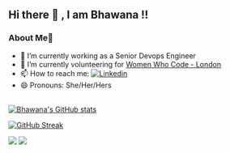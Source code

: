 <!--
**bharitwal/bharitwal** is a ✨ _special_ ✨ repository because its `README.md` (this file) appears on your GitHub profile.

Here are some ideas to get you started:

- 🔭 I’m currently working on
- 🌱 I’m currently learning 
- 👯 I’m looking to collaborate on ...
- 🤔 I’m looking for help with ...
- 💬 Ask me about ...
- 📫 How to reach me: ...
- 😄 Pronouns: She/Her
- ⚡ Fun fact: ...
-->


## Hi there 👋 ,  I am Bhawana !!

### About Me🚀


- 🔭 I’m currently working as a Senior Devops Engineer
- 👯 I’m currently volunteering for [Women Who Code - London](https://www.womenwhocode.com/)
- 📫 How to reach me: [![Linkedin](https://img.shields.io/badge/-LinkedIn-blue?style=flat&logo=Linkedin&logoColor=white)](https://www.linkedin.com/in/bhawanaharitwal/)
- 😄 Pronouns: She/Her/Hers
<br><br>


[![Bhawana's GitHub stats](https://github-readme-stats.vercel.app/api?username=bharitwal&show_icons=true&theme=radical)](https://github.com/bharitwal/github-readme-stats)

[![GitHub Streak](https://github-readme-streak-stats.herokuapp.com/?user=bharitwal&theme=dark)](https://git.io/streak-stats)

![](https://komarev.com/ghpvc/?username=bharitwal&color=lightgrey)
![](https://visitor-badge.glitch.me/badge?page_id=bharitwal.bharitwal)
